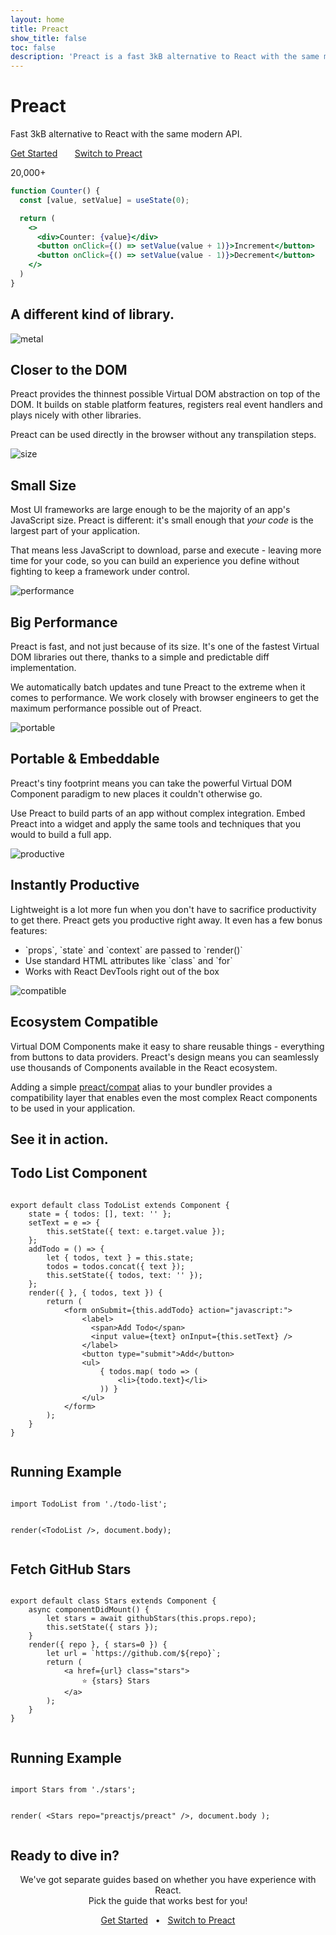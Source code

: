 ```yaml
---
layout: home
title: Preact
show_title: false
toc: false
description: 'Preact is a fast 3kB alternative to React with the same modern API'
---
```


<jumbotron>
    <h1>
        <logo height="1.5em" title="Preact" text inverted>Preact</logo>
    </h1>
    <p>Fast 3kB alternative to React with the same modern API.</p>
    <p>
        <a href="/guide/v10/getting-started" class="home-button">Get Started</a>
        <span class="home-button-sep">&nbsp; &nbsp; &nbsp;</span>
        <a href="/guide/v10/switching-to-preact" class="home-button">Switch to Preact</a>
    </p>
    <p>
        <github-stars user="preactjs" repo="preact">20,000+</github-stars>
    </p>
</jumbotron>

```jsx
function Counter() {
  const [value, setValue] = useState(0);

  return (
    <>
      <div>Counter: {value}</div>
      <button onClick={() => setValue(value + 1)}>Increment</button>
      <button onClick={() => setValue(value - 1)}>Decrement</button>
    </>
  )
}
```

<section class="home-top">
    <h1>A different kind of library.</h1>
</section>

<section class="home-section">
  <img src="/assets/home/metal.svg" alt="metal">

  <div>
    <h2>Closer to the DOM</h2>
    <p>
      Preact provides the thinnest possible Virtual DOM abstraction on top of the DOM.
      It builds on stable platform features, registers real event handlers and plays nicely with other libraries.
    </p>
    <p>
      Preact can be used directly in the browser without any transpilation steps.
    </p>
  </div>
</section>

<section class="home-section">
  <img src="/assets/home/size.svg" alt="size">

  <div>
    <h2>Small Size</h2>
    <p>
      Most UI frameworks are large enough to be the majority of an app's JavaScript size.
      Preact is different: it's small enough that <em>your code</em> is the largest part of your application.
    </p>
    <p>
      That means less JavaScript to download, parse and execute - leaving more time for your code, so you can build an experience you define without fighting to keep a framework under control.
    </p>
  </div>
</section>

<section class="home-section">
  <img src="/assets/home/performance.svg" alt="performance">

  <div>
    <h2>Big Performance</h2>
    <p>
      Preact is fast, and not just because of its size. It's one of the fastest Virtual DOM libraries out there, thanks to a simple and predictable diff implementation.
    </p>
    <p>
      We automatically batch updates and tune Preact to the extreme when it comes to performance. We work closely with
      browser engineers to get the maximum performance possible out of Preact.
    </p>
  </div>
</section>

<section class="home-section">
  <img src="/assets/home/portable.svg" alt="portable">

  <div>
    <h2>Portable &amp; Embeddable</h2>
    <p>
      Preact's tiny footprint means you can take the powerful Virtual DOM Component paradigm to new places it couldn't otherwise go.
    </p>
    <p>
      Use Preact to build parts of an app without complex integration. Embed Preact into a widget and apply the same tools and techniques that you would to build a full app.
    </p>
  </div>
</section>

<section class="home-section">
  <img src="/assets/home/productive.svg" alt="productive">

  <div>
    <h2>Instantly Productive</h2>
    <p>
      Lightweight is a lot more fun when you don't have to sacrifice productivity to get there. Preact gets you productive right away. It even has a few bonus features:
    </p>
    <ul>
      <li>`props`, `state` and `context` are passed to `render()`</li>
      <li>Use standard HTML attributes like `class` and `for`</li>
      <li>Works with React DevTools right out of the box</li>
    </ul>
  </div>
</section>

<section class="home-section">
  <img src="/assets/home/compatible.svg" alt="compatible">

  <div>
    <h2>Ecosystem Compatible</h2>
    <p>
      Virtual DOM Components make it easy to share reusable things - everything from buttons to data providers.
      Preact's design means you can seamlessly use thousands of Components available in the React ecosystem.
    </p>
    <p>
      Adding a simple <a href="/guide/v10/switching-to-preact#how-to-alias-preact-compat">preact/compat</a> alias to your bundler provides a compatibility layer
      that enables even the most complex React components to be used in your application.
    </p>
  </div>
</section>

<section class="home-top">
    <h1>See it in action.</h1>
</section>

<section class="home-split">
    <div>
        <h2>Todo List Component</h2>
        <pre><code class="lang-jsx">
export default class TodoList extends Component {
    state = { todos: [], text: '' };
    setText = e =&gt; {
        this.setState({ text: e.target.value });
    };
    addTodo = () =&gt; {
        let { todos, text } = this.state;
        todos = todos.concat({ text });
        this.setState({ todos, text: '' });
    };
    render({ }, { todos, text }) {
        return (
            &lt;form onSubmit={this.addTodo} action="javascript:"&gt;
                &lt;label&gt;
                  &lt;span&gt;Add Todo&lt;/span&gt;
                  &lt;input value={text} onInput={this.setText} /&gt;
                &lt;/label&gt;
                &lt;button type="submit"&gt;Add&lt;/button&gt;
                &lt;ul&gt;
                    { todos.map( todo =&gt; (
                        &lt;li&gt;{todo.text}&lt;/li&gt;
                    )) }
                &lt;/ul&gt;
            &lt;/form&gt;
        );
    }
}
        </code></pre>
    </div>
    <div>
        <h2>Running Example</h2>
        <pre repl="false"><code class="lang-jsx">
import TodoList from './todo-list';

render(&lt;TodoList /&gt;, document.body);
        </code></pre>
        <div class="home-demo">
            <todo-list></todo-list>
        </div>
    </div>
</section>

<section class="home-split">
    <div>
        <h2>Fetch GitHub Stars</h2>
        <pre><code class="lang-jsx">
export default class Stars extends Component {
    async componentDidMount() {
        let stars = await githubStars(this.props.repo);
        this.setState({ stars });
    }
    render({ repo }, { stars=0 }) {
        let url = `https://github.com/${repo}`;
        return (
            &lt;a href={url} class="stars"&gt;
                ⭐️ {stars} Stars
            &lt;/a&gt;
        );
    }
}
        </code></pre>
    </div>
    <div>
        <h2>Running Example</h2>
        <pre repl="false"><code class="lang-jsx">
import Stars from './stars';

render(
    &lt;Stars repo="preactjs/preact" /&gt;,
    document.body
);
        </code></pre>
        <div class="home-demo">
            <github-stars simple user="preactjs" repo="preact"></github-stars>
        </div>
    </div>
</section>

<section class="home-top">
    <h1>Ready to dive in?</h1>
</section>

<section style="text-align:center;">
    <p>
        We've got separate guides based on whether you have experience with React.
        <br>
        Pick the guide that works best for you!
    </p>
    <p>
        <a href="/guide/v10/getting-started" class="home-button">Get Started</a>
        <span class="home-button-sep">&nbsp; • &nbsp;</span>
        <a href="/guide/v10/switching-to-preact" class="home-button">Switch to Preact</a>
    </p>
</section>
